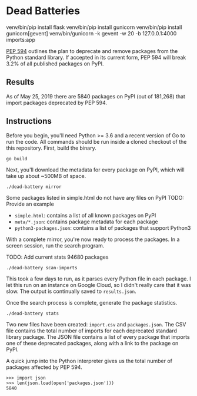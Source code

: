 # Dead Batteries

venv/bin/pip install flask
venv/bin/pip install gunicorn
venv/bin/pip install gunicorn[gevent]
venv/bin/gunicorn -k gevent -w 20 -b 127.0.0.1:4000 imports:app

[PEP 594](https://www.python.org/dev/peps/pep-0594/) outlines the plan to
deprecate and remove packages from the Python standard library. If accepted in
its current form, PEP 594 will break 3.2% of all published packages on PyPI.

## Results

As of May 25, 2019 there are 5840 packages on PyPI (out of 181,268) that import
packages deprecated by PEP 594.

## Instructions

Before you begin, you'll need Python >= 3.6 and a recent version of Go to run
the code. All commands should be run inside a cloned checkout of the this
repository. First, build the binary.

```
go build
```

Next, you'll download the metadata for every package on PyPI, which will take
up about ~500MB of space.

```
./dead-battery mirror
```

Some packages listed in simple.html do not have any files on PyPI
TODO: Provide an example

* `simple.html`: contains a list of all known packages on PyPI  
* `meta/*.json`: contains package metadata for each package
* `python3-packages.json`: contains a list of packages that support Python3

With a complete mirror, you're now ready to process the packages. In a screen
session, run the search program.

TODO: Add current stats
94680 packages

```
./dead-battery scan-imports
```

This took a few days to run, as it parses every Python file in each package. I
let this run on an instance on Google Cloud, so I didn't really care that it
was slow. The output is continually saved to `results.json`.

Once the search process is complete, generate the package statistics. 

```
./dead-battery stats
```

Two new files have been created: `import.csv` and `packages.json`. The CSV file
contains the total number of imports for each deprecated standard library
package. The JSON file contains a list of every package that imports one of
these deprecated packages, along with a link to the package on PyPI.

A quick jump into the Python interpreter gives us the total number of packages
affected by PEP 594.

```
>>> import json
>>> len(json.load(open('packages.json')))
5840
```
